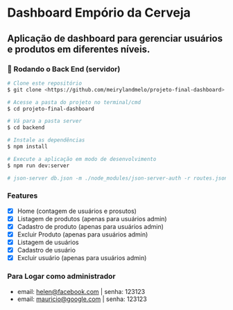 # Dashboard Empório da Cerveja

## Aplicação de dashboard para gerenciar usuários e produtos em diferentes níveis.

### 🎲 Rodando o Back End (servidor)

```bash
# Clone este repositório
$ git clone <https://github.com/meirylandmelo/projeto-final-dashboard>

# Acesse a pasta do projeto no terminal/cmd
$ cd projeto-final-dashboard

# Vá para a pasta server
$ cd backend

# Instale as dependências
$ npm install

# Execute a aplicação em modo de desenvolvimento
$ npm run dev:server

# json-server db.json -m ./node_modules/json-server-auth -r routes.json --port 4000
```

### Features

- [x] Home (contagem de usuários e prosutos)
- [x] Listagem de produtos (apenas para usuários admin)
- [x] Cadastro de produto (apenas para usuários admin)
- [x] Excluir Produto (apenas para usuários admin)
- [x] Listagem de usuários
- [x] Cadastro de usuário
- [x] Excluir usuário (apenas para usuários admin)

### Para Logar como administrador

- email: helen@facebook.com | senha: 123123
- email: mauricio@google.com | senha: 123123
